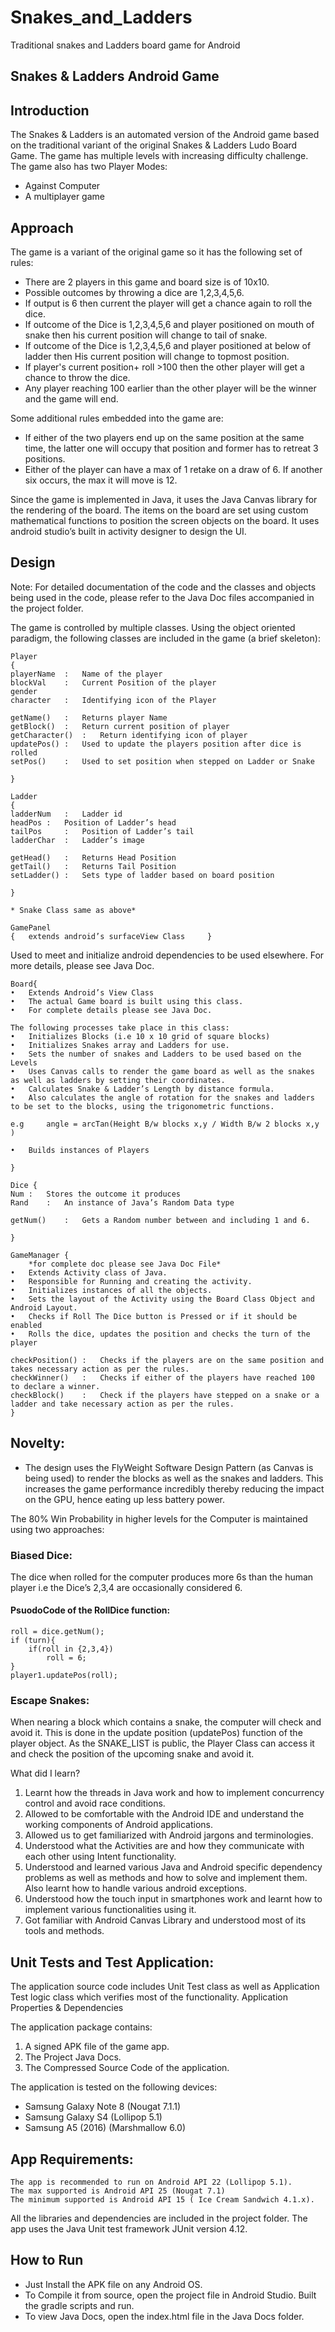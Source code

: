 # Snakes_and_Ladders
Traditional snakes and Ladders board game for Android

## Snakes & Ladders Android Game


## Introduction
The Snakes & Ladders is an automated version of the Android game based on the traditional variant of the original Snakes & Ladders Ludo Board Game. The game has multiple levels with increasing difficulty challenge. The game also has two Player Modes:

- Against Computer
- A multiplayer game

## Approach

The game is a variant of the original game so it has the following set of rules:
- There are 2 players in this game and board size is of 10x10.
- Possible outcomes by throwing a dice are 1,2,3,4,5,6.
- If output is 6 then current the player will get a chance again to roll the dice.
- If outcome of the Dice is 1,2,3,4,5,6 and player positioned on mouth of snake then his current position will change to tail of snake.
- If outcome of the Dice is 1,2,3,4,5,6 and player positioned at below of ladder then His current position will change to topmost position.
- If player's current position+ roll >100 then the other player will get a chance to throw the dice.
- Any player reaching 100 earlier than the other player will be the winner and the game will end.

Some additional rules embedded into the game are:
- If either of the two players end up on the same position at the same time, the latter one will occupy that position and former has to retreat 3 positions.
- Either of the player can have a max of 1 retake on a draw of 6. If another six occurs, the max it will move is 12.

Since the game is implemented in Java, it uses the Java Canvas library for the rendering of the board. The items on the board are set using custom mathematical functions to position the screen objects on the board. It uses android studio’s built in activity designer to design the UI.


## Design

Note: For detailed documentation of the code and the classes and objects being used in the code, please refer to the Java Doc files accompanied in the project folder.

The game is controlled by multiple classes. Using the object oriented paradigm, the following classes are included in the game (a brief skeleton):

	Player
	{
	playerName	:	Name of the player
	blockVal	:	Current Position of the player
	gender			
	character	:	Identifying icon of the Player

	getName()	:	Returns player Name
	getBlock()	:	Return current position of player
	getCharacter()	:	Return identifying icon of player
	updatePos()	:	Used to update the players position after dice is rolled
	setPos()	:	Used to set position when stepped on Ladder or Snake

	}

	Ladder
	{
	ladderNum	:	Ladder id
	headPos	:	Position of Ladder’s head
	tailPos		:	Position of Ladder’s tail
	ladderChar	:	Ladder’s image

	getHead()	: 	Returns Head Position
	getTail()	:	Returns Tail Position
	setLadder()	:	Sets type of ladder based on board position

	}

	* Snake Class same as above*

	GamePanel
	{	extends android’s surfaceView Class		}

Used to meet and initialize android dependencies to be used elsewhere. For more details, please see Java Doc.

	Board{
	•	Extends Android’s View Class
	•	The actual Game board is built using this class.
	•	For complete details please see Java Doc.

	The following processes take place in this class:
	•	Initializes Blocks (i.e 10 x 10 grid of square blocks)
	•	Initializes Snakes array and Ladders for use.
	•	Sets the number of snakes and Ladders to be used based on the Levels
	•	Uses Canvas calls to render the game board as well as the snakes as well as ladders by setting their coordinates.
	•	Calculates Snake & Ladder’s Length by distance formula.
	•	Also calculates the angle of rotation for the snakes and ladders to be set to the blocks, using the trigonometric functions.

	e.g 	angle = arcTan(Height B/w blocks x,y / Width B/w 2 blocks x,y )

	•	Builds instances of Players

	}

	Dice {
	Num	:	Stores the outcome it produces
	Rand	:	An instance of Java’s Random Data type

	getNum()	:	Gets a Random number between and including 1 and 6.

	}

	GameManager {
		*for complete doc please see Java Doc File*
	•	Extends Activity class of Java.
	•	Responsible for Running and creating the activity.
	•	Initializes instances of all the objects.
	•	Sets the layout of the Activity using the Board Class Object and Android Layout.
	•	Checks if Roll The Dice button is Pressed or if it should be enabled
	•	Rolls the dice, updates the position and checks the turn of the player

	checkPosition()	:	Checks if the players are on the same position and takes necessary action as per the rules.
	checkWinner()	:	Checks if either of the players have reached 100 to declare a winner.
	checkBlock()	:	Check if the players have stepped on a snake or a ladder and take necessary action as per the rules.
	}


## Novelty:
- The design uses the FlyWeight Software Design Pattern (as Canvas is being used) to render the blocks as well as the snakes and ladders. This increases the game performance incredibly thereby reducing the impact on the GPU, hence eating up less battery power.

The 80% Win Probability in higher levels for the Computer is maintained using two approaches:

### Biased Dice:
The dice when rolled for the computer produces more 6s than the human player i.e the Dice’s 2,3,4 are occasionally considered 6.

#### PsuodoCode of the RollDice function:

	roll = dice.getNum();
	if (turn){
		if(roll in {2,3,4})
			roll = 6;
	}
	player1.updatePos(roll);

### Escape Snakes:
When nearing a block which contains a snake, the computer will check and avoid it. This is done in the update position (updatePos) function of the player object. As the SNAKE_LIST is public, the Player Class can access it and check the position of the upcoming snake and avoid it.

What did I learn?
1. Learnt how the threads in Java work and how to implement concurrency control and avoid race conditions.
2. Allowed to be comfortable with the Android IDE and understand the working components of Android applications.
3. Allowed us to get familiarized with Android jargons and terminologies.
4. Understood what the Activities are and how they communicate with each other using Intent functionality. 
5. Understood and learned various Java and Android specific dependency problems as well as methods and how to solve and implement them. Also learnt how to handle various android exceptions.
6. Understood how the touch input in smartphones work and learnt how to implement various functionalities using it.
7. Got familiar with Android Canvas Library and understood most of its tools and methods.


## Unit Tests and Test Application:
The application source code includes Unit Test class as well as Application Test logic class which verifies most of the functionality.
Application Properties & Dependencies

The application package contains:
1. A signed APK file of the game app.
2. The Project Java Docs.
3. The Compressed Source Code of the application.

The application is tested on the following devices:
- Samsung Galaxy Note 8 (Nougat 7.1.1)
- Samsung Galaxy S4 (Lollipop 5.1)
- Samsung A5 (2016) (Marshmallow 6.0)


## App Requirements:

	The app is recommended to run on Android API 22 (Lollipop 5.1).
	The max supported is Android API 25 (Nougat 7.1)
	The minimum supported is Android API 15 ( Ice Cream Sandwich 4.1.x).

All the libraries and dependencies are included in the project folder. 
The app uses the Java Unit test framework JUnit version 4.12.

## How to Run

- Just Install the APK file on any Android OS.
- To Compile it from source, open the project file in Android Studio. Built the gradle scripts and run.
- To view Java Docs, open the index.html file in the Java Docs folder.
